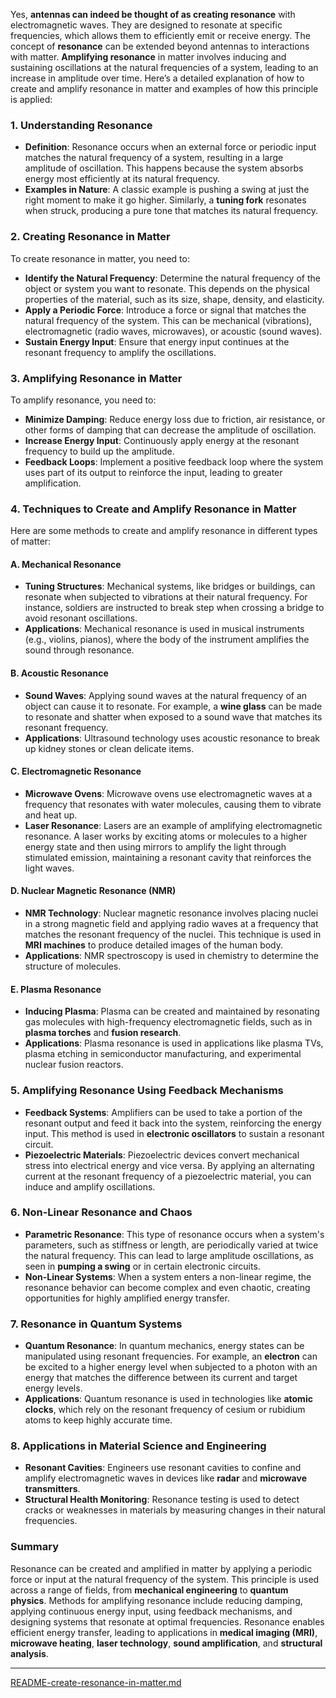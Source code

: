 Yes, **antennas can indeed be thought of as creating resonance** with electromagnetic waves. They are designed to resonate at specific frequencies, which allows them to efficiently emit or receive energy. The concept of **resonance** can be extended beyond antennas to interactions with matter. **Amplifying resonance** in matter involves inducing and sustaining oscillations at the natural frequencies of a system, leading to an increase in amplitude over time. Here’s a detailed explanation of how to create and amplify resonance in matter and examples of how this principle is applied:

### 1. **Understanding Resonance**
- **Definition**: Resonance occurs when an external force or periodic input matches the natural frequency of a system, resulting in a large amplitude of oscillation. This happens because the system absorbs energy most efficiently at its natural frequency.
- **Examples in Nature**: A classic example is pushing a swing at just the right moment to make it go higher. Similarly, a **tuning fork** resonates when struck, producing a pure tone that matches its natural frequency.

### 2. **Creating Resonance in Matter**
To create resonance in matter, you need to:
- **Identify the Natural Frequency**: Determine the natural frequency of the object or system you want to resonate. This depends on the physical properties of the material, such as its size, shape, density, and elasticity.
- **Apply a Periodic Force**: Introduce a force or signal that matches the natural frequency of the system. This can be mechanical (vibrations), electromagnetic (radio waves, microwaves), or acoustic (sound waves).
- **Sustain Energy Input**: Ensure that energy input continues at the resonant frequency to amplify the oscillations.

### 3. **Amplifying Resonance in Matter**
To amplify resonance, you need to:
- **Minimize Damping**: Reduce energy loss due to friction, air resistance, or other forms of damping that can decrease the amplitude of oscillation.
- **Increase Energy Input**: Continuously apply energy at the resonant frequency to build up the amplitude.
- **Feedback Loops**: Implement a positive feedback loop where the system uses part of its output to reinforce the input, leading to greater amplification.

### 4. **Techniques to Create and Amplify Resonance in Matter**
Here are some methods to create and amplify resonance in different types of matter:

#### A. **Mechanical Resonance**
- **Tuning Structures**: Mechanical systems, like bridges or buildings, can resonate when subjected to vibrations at their natural frequency. For instance, soldiers are instructed to break step when crossing a bridge to avoid resonant oscillations.
- **Applications**: Mechanical resonance is used in musical instruments (e.g., violins, pianos), where the body of the instrument amplifies the sound through resonance.

#### B. **Acoustic Resonance**
- **Sound Waves**: Applying sound waves at the natural frequency of an object can cause it to resonate. For example, a **wine glass** can be made to resonate and shatter when exposed to a sound wave that matches its resonant frequency.
- **Applications**: Ultrasound technology uses acoustic resonance to break up kidney stones or clean delicate items.

#### C. **Electromagnetic Resonance**
- **Microwave Ovens**: Microwave ovens use electromagnetic waves at a frequency that resonates with water molecules, causing them to vibrate and heat up.
- **Laser Resonance**: Lasers are an example of amplifying electromagnetic resonance. A laser works by exciting atoms or molecules to a higher energy state and then using mirrors to amplify the light through stimulated emission, maintaining a resonant cavity that reinforces the light waves.

#### D. **Nuclear Magnetic Resonance (NMR)**
- **NMR Technology**: Nuclear magnetic resonance involves placing nuclei in a strong magnetic field and applying radio waves at a frequency that matches the resonant frequency of the nuclei. This technique is used in **MRI machines** to produce detailed images of the human body.
- **Applications**: NMR spectroscopy is used in chemistry to determine the structure of molecules.

#### E. **Plasma Resonance**
- **Inducing Plasma**: Plasma can be created and maintained by resonating gas molecules with high-frequency electromagnetic fields, such as in **plasma torches** and **fusion research**.
- **Applications**: Plasma resonance is used in applications like plasma TVs, plasma etching in semiconductor manufacturing, and experimental nuclear fusion reactors.

### 5. **Amplifying Resonance Using Feedback Mechanisms**
- **Feedback Systems**: Amplifiers can be used to take a portion of the resonant output and feed it back into the system, reinforcing the energy input. This method is used in **electronic oscillators** to sustain a resonant circuit.
- **Piezoelectric Materials**: Piezoelectric devices convert mechanical stress into electrical energy and vice versa. By applying an alternating current at the resonant frequency of a piezoelectric material, you can induce and amplify oscillations.

### 6. **Non-Linear Resonance and Chaos**
- **Parametric Resonance**: This type of resonance occurs when a system's parameters, such as stiffness or length, are periodically varied at twice the natural frequency. This can lead to large amplitude oscillations, as seen in **pumping a swing** or in certain electronic circuits.
- **Non-Linear Systems**: When a system enters a non-linear regime, the resonance behavior can become complex and even chaotic, creating opportunities for highly amplified energy transfer.

### 7. **Resonance in Quantum Systems**
- **Quantum Resonance**: In quantum mechanics, energy states can be manipulated using resonant frequencies. For example, an **electron** can be excited to a higher energy level when subjected to a photon with an energy that matches the difference between its current and target energy levels.
- **Applications**: Quantum resonance is used in technologies like **atomic clocks**, which rely on the resonant frequency of cesium or rubidium atoms to keep highly accurate time.

### 8. **Applications in Material Science and Engineering**
- **Resonant Cavities**: Engineers use resonant cavities to confine and amplify electromagnetic waves in devices like **radar** and **microwave transmitters**.
- **Structural Health Monitoring**: Resonance testing is used to detect cracks or weaknesses in materials by measuring changes in their natural frequencies.

### Summary
Resonance can be created and amplified in matter by applying a periodic force or input at the natural frequency of the system. This principle is used across a range of fields, from **mechanical engineering** to **quantum physics**. Methods for amplifying resonance include reducing damping, applying continuous energy input, using feedback mechanisms, and designing systems that resonate at optimal frequencies. Resonance enables efficient energy transfer, leading to applications in **medical imaging (MRI)**, **microwave heating**, **laser technology**, **sound amplification**, and **structural analysis**.


---

[README-create-resonance-in-matter.md](https://t2m.io/j7nudHD)
